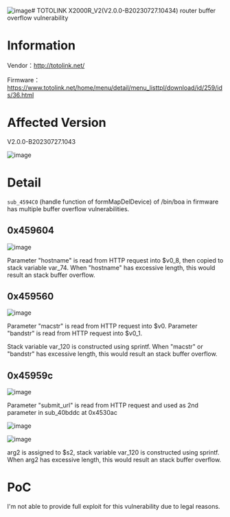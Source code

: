 ![image](https://github.com/unpWn4bL3/iot-security/assets/13286957/ea71ae78-61f5-4afa-9fe2-f4b76429353e)# TOTOLINK X2000R_V2(V2.0.0-B20230727.10434) router buffer overflow vulnerability

# Information

Vendor：http://totolink.net/

Firmware：https://www.totolink.net/home/menu/detail/menu_listtpl/download/id/259/ids/36.html

# Affected Version

V2.0.0-B20230727.1043

![image](https://github.com/unpWn4bL3/iot-security/assets/13286957/ba105a7d-9687-4b0a-b1f4-cb3b1152720e)

# Detail

`sub_4594C0` (handle function of formMapDelDevice) of /bin/boa in firmware has multiple buffer overflow vulnerabilities.

## 0x459604

![image](https://github.com/unpWn4bL3/iot-security/assets/13286957/2263f40c-e11b-4111-9dec-78cd10af50c4)

Parameter "hostname" is read from HTTP request into $v0_8, then copied to stack variable var_74. When "hostname" has excessive length, this would result an stack buffer overflow.

## 0x459560

![image](https://github.com/unpWn4bL3/iot-security/assets/13286957/4b37f8f4-cd92-41eb-9998-40df2a63e7ed)

Parameter "macstr" is read from HTTP request into $v0. Parameter "bandstr" is read from HTTP request into $v0_1.

Stack variable var_120 is constructed using sprintf. When "macstr" or "bandstr" has excessive length, this would result an stack buffer overflow.

## 0x45959c

![image](https://github.com/unpWn4bL3/iot-security/assets/13286957/14df4eb9-75a5-45e8-9ffe-1bb7feee12f8)

Parameter "submit_url" is read from HTTP request and used as 2nd parameter in sub_40bddc at 0x4530ac

![image](https://github.com/unpWn4bL3/iot-security/assets/13286957/450cffab-49a1-478e-a03a-4795a29b271b)

![image](https://github.com/unpWn4bL3/iot-security/assets/13286957/f3876150-b17c-46ae-b45d-c80807b53c05)

arg2 is assigned to $s2, stack variable var_120 is constructed using sprintf. When arg2 has excessive length, this would result an stack buffer overflow.

# PoC

I'm not able to provide full exploit for this vulnerability due to legal reasons.
